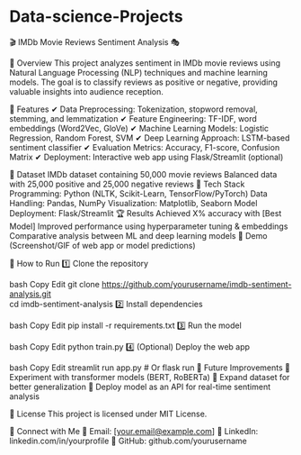 # Data-science-Projects
🎬 IMDb Movie Reviews Sentiment Analysis 🎭




🚀 Overview
This project analyzes sentiment in IMDb movie reviews using Natural Language Processing (NLP) techniques and machine learning models. The goal is to classify reviews as positive or negative, providing valuable insights into audience reception.

📌 Features
✔ Data Preprocessing: Tokenization, stopword removal, stemming, and lemmatization
✔ Feature Engineering: TF-IDF, word embeddings (Word2Vec, GloVe)
✔ Machine Learning Models: Logistic Regression, Random Forest, SVM
✔ Deep Learning Approach: LSTM-based sentiment classifier
✔ Evaluation Metrics: Accuracy, F1-score, Confusion Matrix
✔ Deployment: Interactive web app using Flask/Streamlit (optional)

📂 Dataset
IMDb dataset containing 50,000 movie reviews
Balanced data with 25,000 positive and 25,000 negative reviews
🔧 Tech Stack
Programming: Python (NLTK, Scikit-Learn, TensorFlow/PyTorch)
Data Handling: Pandas, NumPy
Visualization: Matplotlib, Seaborn
Model Deployment: Flask/Streamlit
🏆 Results
Achieved X% accuracy with [Best Model]
Improved performance using hyperparameter tuning & embeddings
Comparative analysis between ML and deep learning models
📸 Demo
(Screenshot/GIF of web app or model predictions)

🚀 How to Run
1️⃣ Clone the repository

bash
Copy
Edit
git clone https://github.com/yourusername/imdb-sentiment-analysis.git  
cd imdb-sentiment-analysis
2️⃣ Install dependencies

bash
Copy
Edit
pip install -r requirements.txt
3️⃣ Run the model

bash
Copy
Edit
python train.py
4️⃣ (Optional) Deploy the web app

bash
Copy
Edit
streamlit run app.py  # Or flask run
🎯 Future Improvements
🔹 Experiment with transformer models (BERT, RoBERTa)
🔹 Expand dataset for better generalization
🔹 Deploy model as an API for real-time sentiment analysis

📜 License
This project is licensed under MIT License.

🤝 Connect with Me
📩 Email: [your.email@example.com]
🔗 LinkedIn: linkedin.com/in/yourprofile
📂 GitHub: github.com/yourusername
